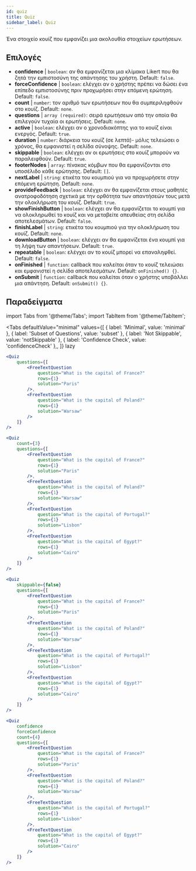 ```yaml
---
id: quiz 
title: Quiz
sidebar_label: Quiz
---
```


Ένα στοιχείο κουίζ που εμφανίζει μια ακολουθία στοιχείων ερωτήσεων.

## Επιλογές

* __confidence__ | `boolean`: αν θα εμφανίζεται μια κλίμακα Likert που θα ζητά την εμπιστοσύνη της απάντησης του χρήστη. Default: `false`.
* __forceConfidence__ | `boolean`: ελέγχει αν ο χρήστης πρέπει να δώσει ένα επίπεδο εμπιστοσύνης πριν προχωρήσει στην επόμενη ερώτηση. Default: `false`.
* __count__ | `number`: τον αριθμό των ερωτήσεων που θα συμπεριληφθούν στο κουίζ. Default: `none`.
* __questions__ | `array (required)`: σειρά ερωτήσεων από την οποία θα επιλεγούν τυχαία οι ερωτήσεις. Default: `none`.
* __active__ | `boolean`: ελέγχει αν ο χρονοδιακόπτης για το κουίζ είναι ενεργός. Default: `true`.
* __duration__ | `number`: διάρκεια του κουίζ (σε λεπτά)- μόλις τελειώσει ο χρόνος, θα εμφανιστεί η σελίδα σύνοψης. Default: `none`.
* __skippable__ | `boolean`: ελέγχει αν οι ερωτήσεις στο κουίζ μπορούν να παραλειφθούν. Default: `true`.
* __footerNodes__ | `array`: πίνακας κόμβων που θα εμφανίζονται στο υποσέλιδο κάθε ερώτησης. Default: `[]`.
* __nextLabel__ | `string`: ετικέτα του κουμπιού για να προχωρήσετε στην επόμενη ερώτηση. Default: `none`.
* __provideFeedback__ | `boolean`: ελέγχει αν θα εμφανίζεται στους μαθητές ανατροφοδότηση σχετικά με την ορθότητα των απαντήσεών τους μετά την ολοκλήρωση του κουίζ. Default: `true`.
* __showFinishButton__ | `boolean`: ελέγχει αν θα εμφανίζεται το κουμπί για να ολοκληρωθεί το κουίζ και να μεταβείτε απευθείας στη σελίδα αποτελεσμάτων. Default: `false`.
* __finishLabel__ | `string`: ετικέτα του κουμπιού για την ολοκλήρωση του κουίζ. Default: `none`.
* __downloadButton__ | `boolean`: ελέγχει αν θα εμφανίζεται ένα κουμπί για τη λήψη των απαντήσεων. Default: `true`.
* __repeatable__ | `boolean`: ελέγχει αν το κουίζ μπορεί να επαναληφθεί. Default: `false`.
* __onFinished__ | `function`: callback που καλείται όταν το κουίζ τελειώσει και εμφανιστεί η σελίδα αποτελεσμάτων. Default: `onFinished() {}`.
* __onSubmit__ | `function`: callback που καλείται όταν ο χρήστης υποβάλλει μια απάντηση. Default: `onSubmit() {}`.


## Παραδείγματα

import Tabs from '@theme/Tabs';
import TabItem from '@theme/TabItem';

<Tabs
    defaultValue="minimal"
    values={[
        { label: 'Minimal', value: 'minimal' },
        { label: 'Subset of Questions', value: 'subset' },
        { label: 'Not Skippable', value: 'notSkippable' },
        { label: 'Confidence Check', value: 'confidenceCheck' },,
    ]}
    lazy
>

<TabItem value="minimal">

```jsx live
<Quiz
    questions={[
        <FreeTextQuestion 
            question="What is the capital of France?" 
            rows={1} 
            solution="Paris" 
        />,
        <FreeTextQuestion 
            question="What is the capital of Poland?" 
            rows={1} 
            solution="Warsaw" 
        />
    ]}
/>
```
</TabItem>

<TabItem value="subset">

```jsx live
<Quiz
    count={3}
    questions={[
        <FreeTextQuestion 
            question="What is the capital of France?" 
            rows={1} 
            solution="Paris" 
        />,
        <FreeTextQuestion 
            question="What is the capital of Poland?" 
            rows={1} 
            solution="Warsaw" 
        />,
        <FreeTextQuestion 
            question="What is the capital of Portugal?" 
            rows={1} 
            solution="Lisbon" 
        />,     
        <FreeTextQuestion 
            question="What is the capital of Egypt?" 
            rows={1} 
            solution="Cairo" 
        />
    ]}
/>
```
</TabItem>

<TabItem value="notSkippable" >

```jsx live
<Quiz
    skippable={false}
    questions={[
        <FreeTextQuestion 
            question="What is the capital of France?" 
            rows={1} 
            solution="Paris" 
        />,
        <FreeTextQuestion 
            question="What is the capital of Poland?" 
            rows={1} 
            solution="Warsaw" 
        />,
        <FreeTextQuestion 
            question="What is the capital of Portugal?" 
            rows={1} 
            solution="Lisbon" 
        />,     
        <FreeTextQuestion 
            question="What is the capital of Egypt?" 
            rows={1} 
            solution="Cairo" 
        />
    ]}
/>
```
</TabItem>

<TabItem value="confidenceCheck">

```jsx live
<Quiz
    confidence
    forceConfidence
    count={4}
    questions={[
        <FreeTextQuestion 
            question="What is the capital of France?" 
            rows={1} 
            solution="Paris" 
        />,
        <FreeTextQuestion 
            question="What is the capital of Poland?" 
            rows={1} 
            solution="Warsaw" 
        />,
        <FreeTextQuestion 
            question="What is the capital of Portugal?" 
            rows={1} 
            solution="Lisbon" 
        />,     
        <FreeTextQuestion 
            question="What is the capital of Egypt?" 
            rows={1} 
            solution="Cairo" 
        />
    ]}
/>
```
</TabItem>

</Tabs>
